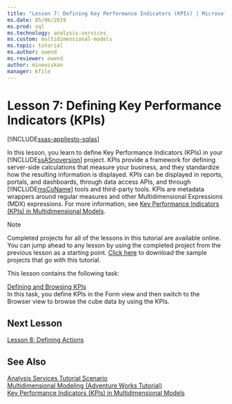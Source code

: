 ```yaml
---
title: "Lesson 7: Defining Key Performance Indicators (KPIs) | Microsoft Docs"
ms.date: 05/06/2019
ms.prod: sql
ms.technology: analysis-services
ms.custom: multidimensional-models
ms.topic: tutorial
ms.author: owend
ms.reviewer: owend
author: minewiskan
manager: kfile
---
```

# Lesson 7: Defining Key Performance Indicators (KPIs)
[!INCLUDE[ssas-appliesto-sqlas](../../includes/ssas-appliesto-sqlas.md)]

In this lesson, you learn to define Key Performance Indicators (KPIs) in your [!INCLUDE[ssASnoversion](../../includes/ssasnoversion-md.md)] project. KPIs provide a framework for defining server-side calculations that measure your business, and they standardize how the resulting information is displayed. KPIs can be displayed in reports, portals, and dashboards, through data access APIs, and through [!INCLUDE[msCoName](../../includes/msconame-md.md)] tools and third-party tools. KPIs are metadata wrappers around regular measures and other Multidimensional Expressions (MDX) expressions. For more information, see [Key Performance Indicators &#40;KPIs&#41; in Multidimensional Models](../multidimensional-models/key-performance-indicators-kpis-in-multidimensional-models.md).  
  
> [!NOTE]  
> Completed projects for all of the lessons in this tutorial are available online. You can jump ahead to any lesson by using the completed project from the previous lesson as a starting point. [Click here](https://go.microsoft.com/fwlink/?LinkID=221866) to download the sample projects that go with this tutorial.  
  
This lesson contains the following task:  
  
[Defining and Browsing KPIs](lesson-7-1-defining-and-browsing-kpis.md)  
In this task, you define KPIs in the Form view and then switch to the Browser view to browse the cube data by using the KPIs.  
  
## Next Lesson  
[Lesson 8: Defining Actions](lesson-8-defining-actions.md)  
  
## See Also  
[Analysis Services Tutorial Scenario](analysis-services-tutorial-scenario.md)  
[Multidimensional Modeling &#40;Adventure Works Tutorial&#41;](../multidimensional-tutorial/multidimensional-modeling-adventure-works-tutorial.md)  
[Key Performance Indicators &#40;KPIs&#41; in Multidimensional Models](../multidimensional-models/key-performance-indicators-kpis-in-multidimensional-models.md)  
  
  
  
